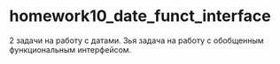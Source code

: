 # homework10_date_funct_interface
2 задачи на работу с датами.
3ья задача на работу с обобщенным функциональным интерфейсом.

